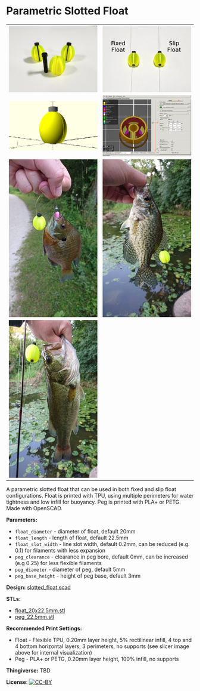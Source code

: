 # Parametric Slotted Float

<table>
<tr>
<td><a href="images/photo1.jpg"><img src="images/photo1.thumb.jpg" alt="Photo 1"/></a></td>
<td><a href="images/photo2.jpg"><img src="images/photo2.thumb.jpg" alt="Photo 2"/></a></td>
</tr>
<tr>
<td><a href="images/rendering.png"><img src="images/rendering.thumb.png" alt="Rendering 1"/></a></td>
<td><a href="images/slicer.png"><img src="images/slicer.thumb.png" alt="Slicer"/></a></td>
</tr>
<tr>
<td><a href="images/fish1.jpg"><img src="images/fish1.thumb.jpg" alt="Fish 1"/></a></td>
<td><a href="images/fish2.jpg"><img src="images/fish2.thumb.jpg" alt="Fish 2"/></a></td>
</tr>
<tr>
<td><a href="images/fish3.jpg"><img src="images/fish3.thumb.jpg" alt="Fish 3"/></a></td>
</tr>
</table>

A parametric slotted float that can be used in both fixed and slip float configurations. Float is printed with TPU, using multiple perimeters for water tightness and low infill for buoyancy. Peg is printed with PLA+ or PETG. Made with OpenSCAD.

**Parameters:**

* `float_diameter` - diameter of float, default 20mm
* `float_length` - length of float, default 22.5mm
* `float_slot_width` - line slot width, default 0.2mm, can be reduced (e.g. 0.1) for filaments with less expansion
* `peg_clearance` - clearance in peg bore, default 0mm, can be increased (e.g 0.25) for less flexible filaments
* `peg_diameter` - diameter of peg, default 5mm
* `peg_base_height` - height of peg base, default 3mm

**Design:** [slotted_float.scad](slotted_float.scad)

**STLs:**

* [float_20x22.5mm.stl](stl/float_20x22.5mm.stl)
* [peg_22.5mm.stl](stl/peg_22.5mm.stl)

**Recommended Print Settings:**

* Float - Flexible TPU, 0.20mm layer height, 5% rectilinear infill, 4 top and 4 bottom horizontal layers, 3 perimeters, no supports (see slicer image above for internal visualization)
* Peg - PLA+ or PETG, 0.20mm layer height, 100% infill, no supports

**Thingiverse:** TBD

**License**: [![CC-BY](https://i.creativecommons.org/l/by/4.0/80x15.png)](http://creativecommons.org/licenses/by/4.0/)
